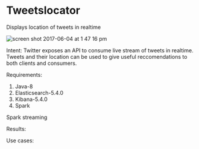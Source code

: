 # Tweetslocator
Displays location of tweets in realtime

![screen shot 2017-06-04 at 1 47 16 pm](https://cloud.githubusercontent.com/assets/27103067/26765061/75a9d1d0-4939-11e7-91e7-9f713c41c841.png)

Intent:
Twitter exposes an API to consume live stream of tweets in realtime. Tweets and their location can be used to give useful reccomendations to both clients and consumers.

Requirements:
1. Java-8
2. Elasticsearch-5.4.0
3. Kibana-5.4.0
4. Spark

Spark streaming

Results:

Use cases:
